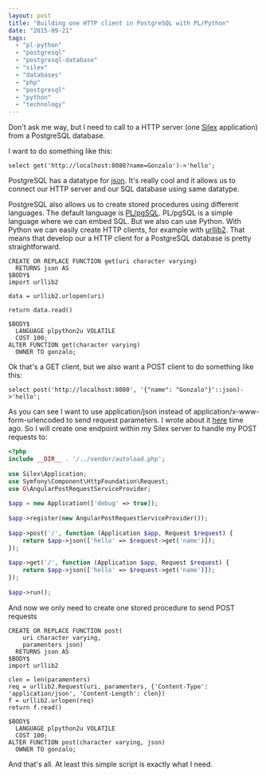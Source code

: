 ```yaml
---
layout: post
title: "Building one HTTP client in PostgreSQL with PL/Python"
date: "2015-09-21"
tags: 
  - "pl-python"
  - "postgresql"
  - "postgresql-database"
  - "silex"
  - "databases"
  - "php"
  - "postgresql"
  - "python"
  - "technology"
---
```


Don't ask me way, but I need to call to a HTTP server (one [Silex](http://silex.sensiolabs.org/) application) from a PostgreSQL database.

I want to do something like this:

```postgresql
select get('http://localhost:8080?name=Gonzalo')->'hello';
```

PostgreSQL has a datatype for [json](http://www.postgresql.org/docs/9.4/static/functions-json.html). It's really cool and it allows us to connect our HTTP server and our SQL database using same datatype.

PostgreSQL also allows us to create stored procedures using different languages. The default language is [PL/pgSQL](http://www.postgresql.org/docs/9.3/static/plpgsql.html). PL/pgSQL is a simple language where we can embed SQL. But we also can use Python. With Python we can easily create HTTP clients, for example with [urllib2](https://docs.python.org/2/library/urllib2.html). That means that develop our a HTTP client for a PostgreSQL database is pretty straightforward.

```postgresql
CREATE OR REPLACE FUNCTION get(uri character varying)
  RETURNS json AS
$BODY$
import urllib2
 
data = urllib2.urlopen(uri)
 
return data.read()
 
$BODY$
  LANGUAGE plpython2u VOLATILE
  COST 100;
ALTER FUNCTION get(character varying)
  OWNER TO gonzalo;
```

Ok that's a GET client, but we also want a POST client to do something like this:

```postgresql
select post('http://localhost:8080', '{"name": "Gonzalo"}'::json)->'hello';
```

As you can see I want to use application/json instead of application/x-www-form-urlencoded to send request parameters. I wrote about it [here](http://gonzalo123.com/2015/02/02/handling-angularjs-post-requests-with-a-silex-backend/) time ago. So I will create one endpoint within my Silex server to handle my POST requests to:

```php
<?php
include __DIR__ . '/../vendor/autoload.php';
 
use Silex\Application;
use Symfony\Component\HttpFoundation\Request;
use G\AngularPostRequestServiceProvider;
 
$app = new Application(['debug' => true]);
 
$app->register(new AngularPostRequestServiceProvider());
 
$app->post('/', function (Application $app, Request $request) {
    return $app->json(['hello' => $request->get('name')]);
});
 
$app->get('/', function (Application $app, Request $request) {
    return $app->json(['hello' => $request->get('name')]);
});
 
$app->run();
```

And now we only need to create one stored procedure to send POST requests

```postgresql
CREATE OR REPLACE FUNCTION post(
    uri character varying,
    paramenters json)
  RETURNS json AS
$BODY$
import urllib2
 
clen = len(paramenters)
req = urllib2.Request(uri, paramenters, {'Content-Type': 'application/json', 'Content-Length': clen})
f = urllib2.urlopen(req)
return f.read()
 
$BODY$
  LANGUAGE plpython2u VOLATILE
  COST 100;
ALTER FUNCTION post(character varying, json)
  OWNER TO gonzalo;
```

And that's all. At least this simple script is exactly what I need.
